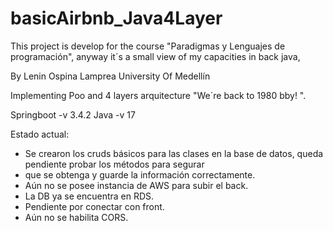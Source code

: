 # basicAirbnb_Java4Layer
This project is develop for the course "Paradigmas y Lenguajes de programación",
anyway it´s a small view of my capacities in back java, 

By Lenin Ospina Lamprea
University Of Medellín

Implementing Poo and 4 layers arquitecture "We´re back to 1980 bby! ".

Springboot -v 3.4.2
Java -v 17


Estado actual:
* Se crearon los cruds básicos para las clases en la base de datos, queda pendiente probar los métodos para segurar
* que se obtenga y guarde la información correctamente.
* Aún no se posee instancia de AWS para subir el back.
* La DB ya se encuentra en RDS.
* Pendiente por conectar con front.
* Aún no se habilita CORS.